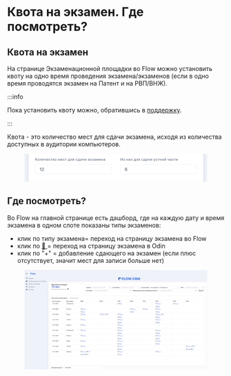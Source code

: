 # Квота на экзамен. Где посмотреть?

## Квота на экзамен

На странице Экзаменационной площадки во Flow можно установить квоту на одно время проведения экзамена/экзаменов (если в одно время проводятся экзамен на Патент и на РВП/ВНЖ).&#x20;

:::info

Пока установить квоту можно, обратившись в [поддержку](https://forms.yandex.ru/cloud/662cbe9243f74fea695ffa27/).

:::

Квота - это количество мест для сдачи экзамена, исходя из количества доступных в аудитории компьютеров.

<figure><img src="../.gitbook/assets/image (131).png" alt=""><figcaption></figcaption></figure>

## Где посмотреть?

Во  Flow на главной странице есть дашборд, где на каждую дату и время экзамена в одном слоте показаны типы экзаменов:

* клик по типу экзамена= переход на страницу экзамена во Flow
* клик по [🔗 ](https://www.odin.study/ru/Cohort/Info/47961)= переход на страницу экзамена в Odin
* клик по "+" = добавление сдающего на экзамен (если плюс отсутствует, значит мест для записи больше нет)

<figure><img src="../.gitbook/assets/image (65).png" alt=""><figcaption></figcaption></figure>
